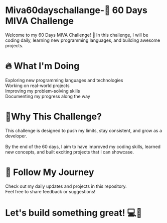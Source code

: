 # Miva60dayschallange-🚀 60 Days MIVA Challenge
Welcome to my 60 Days MIVA Challenge! 🎯 In this challenge, I will be coding daily, learning new programming languages, and building awesome projects.

# 🔥 What I'm Doing

Exploring new programming languages and technologies <br>
Working on real-world projects <br>
Improving my problem-solving skills <br>
Documenting my progress along the way <br>

# 📌Why This Challenge?

This challenge is designed to push my limits, stay consistent, and grow as a developer. <br><br>
 By the end of the 60 days, I aim to have improved my coding skills, learned new concepts, and built exciting projects that I can showcase.

# 👀 Follow My Journey
Check out my daily updates and projects in this repository. <br>
 Feel free to share feedback or suggestions!

# Let's build something great! 💻🚀
